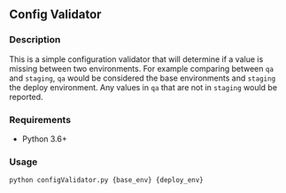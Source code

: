 ## Config Validator

### Description

This is a simple configuration validator that will determine if a value is missing between two environments.
For example comparing between `qa` and `staging`, `qa` would be considered the base environments and `staging` the deploy environment. Any values in `qa` that are not in `staging` would be reported.

### Requirements

* Python 3.6+

### Usage

`python configValidator.py {base_env} {deploy_env}`
 